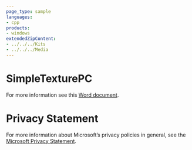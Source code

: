 ```yaml
---
page_type: sample
languages:
- cpp
products:
- windows
extendedZipContent:
- ../../../Kits
- ../../../Media
---
```

# SimpleTexturePC
For more information see this [Word document](Readme.docx).
# Privacy Statement
For more information about Microsoft’s privacy policies in general, see the [Microsoft Privacy Statement](https://privacy.microsoft.com/en-us/privacystatement/).
